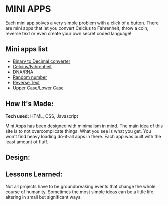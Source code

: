 # MINI APPS
Each mini app solves a very simple problem with a click of a button. There are mini apps that let you convert Celcius to Fahrenheit, throw a coin, reverse text or even create your own secret coded language! 

## Mini apps list
* [Binary to Decimal converter](https://franciscoxcode.github.io/mini-apps/apps/Binary%20to%20Decimal/index.html)
* [Celcius/Fahrenheit](https://franciscoxcode.github.io/mini-apps/apps/CelciusFahrenheit/index.html)
* [DNA/RNA](https://franciscoxcode.github.io/mini-apps/apps/DNAtoRNA/index.html)
* [Random number](https://franciscoxcode.github.io/mini-apps/apps/RandomNumber/index.html)
* [Reverse Text](https://franciscoxcode.github.io/mini-apps/apps/StringReverse/index.html)
* [Upper Case/Lower Case](https://franciscoxcode.github.io/mini-apps/apps/UpperToLower/index.html)

<!-- PROJECT IMAGE -->

## How It's Made:
**Tech used:** HTML, CSS, Javascript

Mini Apps has been designed with minimalism in mind. The main idea of this site is to not overcomplicate things. What you see is what you get. You won't find heavy loading do-it-all apps in there. Each app was built with the least amount of fluff.

## Design:


## Lessons Learned: 
Not all projects have to be groundbreaking events that change the whole course of humanity. Sometimes the most simple ideas can be a little life altering in small but significant ways. 
